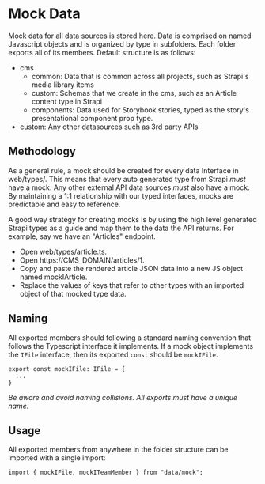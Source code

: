 # Mock Data

Mock data for all data sources is stored here. Data is comprised on named Javascript objects and is organized by type in subfolders. Each folder exports all of its members. Default structure is as follows:

- cms
  - common: Data that is common across all projects, such as Strapi's media library items
  - custom: Schemas that we create in the cms, such as an Article content type in Strapi
  - components: Data used for Storybook stories, typed as the story's presentational component prop type.
- custom: Any other datasources such as 3rd party APIs

## Methodology

As a general rule, a mock should be created for every data Interface in web/types/. This means that every auto generated type from Strapi _must_ have a mock. Any other external API data sources _must_ also have a mock. By maintaining a 1:1 relationship with our typed interfaces, mocks are predictable and easy to reference.

A good way strategy for creating mocks is by using the high level generated Strapi types as a guide and map them to the data the API returns. For example, say we have an "Articles" endpoint.

- Open web/types/article.ts.
- Open https://CMS_DOMAIN/articles/1.
- Copy and paste the rendered article JSON data into a new JS object named mockIArticle.
- Replace the values of keys that refer to other types with an imported object of that mocked type data.

## Naming

All exported members should following a standard naming convention that follows the Typescript interface it implements. If a mock object implements the `IFile` interface, then its exported `const` should be `mockIFile`.

```
export const mockIFile: IFile = {
  ...
}
```

_Be aware and avoid naming collisions. All exports must have a unique name._

## Usage

All exported members from anywhere in the folder structure can be imported with a single import:

```
import { mockIFile, mockITeamMember } from "data/mock";
```

